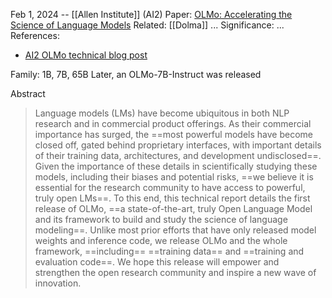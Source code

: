 Feb 1, 2024 -- [[Allen Institute]] (AI2)
Paper: [OLMo: Accelerating the Science of Language Models](https://arxiv.org/abs/2402.00838)
Related: [[Dolma]]
...
Significance: ...
References:
- [AI2 OLMo technical blog post](https://blog.allenai.org/olmo-open-language-model-87ccfc95f580)

Family: 1B, 7B, 65B
Later, an OLMo-7B-Instruct was released

Abstract
> Language models (LMs) have become ubiquitous in both NLP research and in commercial product offerings. As their commercial importance has surged, the ==most powerful models have become closed off, gated behind proprietary interfaces, with important details of their training data, architectures, and development undisclosed==. Given the importance of these details in scientifically studying these models, including their biases and potential risks, ==we believe it is essential for the research community to have access to powerful, truly open LMs==. To this end, this technical report details the first release of OLMo, ==a state-of-the-art, truly Open Language Model and its framework to build and study the science of language modeling==. Unlike most prior efforts that have only released model weights and inference code, we release OLMo and the whole framework, ==including== ==training data== and ==training and evaluation code==. We hope this release will empower and strengthen the open research community and inspire a new wave of innovation.


